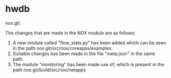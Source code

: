 hwdb
====

nox.git:

The changes that are made in the NOX module are as follows:

1. A new module called "flow_stats.py" has been added which can be seen in the path nox.git/src/nox/coreapps/examples.
2. Suitable changes has been made in the file "meta.json" in the same path.
3. The module "monitoring" has been made use of; which is present in the path nox.git/build/src/nox/netapps 
